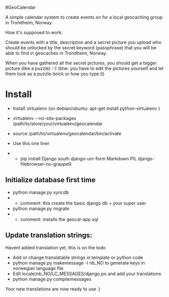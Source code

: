 #GeoCalendar

A simple calendar system to create events on for a local geocaching group in Trondheim, Norway.

How it's supposed to work:

Create events with a title, description and a secret picture you upload who should be unlocked by the secret keyword (passphrase) that you will be able to find in geocaches in Trondheim, Norway.

When you have gathered all the secret pictures, you should get a bigger picture (like a puzzle) :-)
(btw: you have to edit the pictures yourself and let them look as a puzzle-brick or how you type it)

# Install

* Install virtualenv (on debian/ubuntu: apt-get install python-virtualenv ) 
* virtualenv --no-site-packages /path/to/store/your/virtualenv/geocalendar
* source /path/to/virtualenv/geocalendar/bin/activate

* Use this one liner
* * pip install Django south django-uni-form Markdown PIL django-filebrowser-no-grappelli 

## Initialize database first time

* python manage.py syncdb  
* * comment: this create the basic django db + your super user
* python manage.py migrate
* * comment: installs the geocal-app sql

## Update translation strings:

Havent added translation yet, this is on the todo

* Add or change translatable strings in template or python code
* python manage.py makemessage -l nb_NO to generate keys in norwegian language file
* Edit locale/nb_NO/LC_MESSAGES/django.po and add your translations
* python manage.py compilemessages

Your new translations are now ready to use :)


